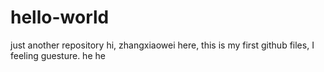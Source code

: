 # hello-world
just another repository
hi, zhangxiaowei here, this is my first github files, I feeling guesture. he he 
